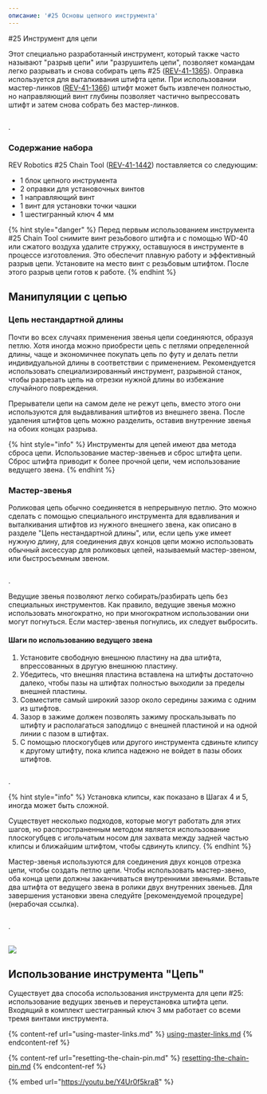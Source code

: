 ```yaml
---
описание: '#25 Основы цепного инструмента'
---
```


#25 Инструмент для цепи

Этот специально разработанный инструмент, который также часто называют "разрыв цепи" или "разрушитель цепи", позволяет командам легко разрывать и снова собирать цепь #25 ([REV-41-1365](https://www.revrobotics.com/rev-41-1365/)). Оправка используется для выталкивания штифта цепи. При использовании мастер-линков ([REV-41-1366](https://www.revrobotics.com/rev-41-1366/)) штифт может быть извлечен полностью, но направляющий винт глубины позволяет частично выпрессовать штифт и затем снова собрать без мастер-линков.

<figure><img src="https://2589213514-files.gitbook.io/~/files/v0/b/gitbook-legacy-files/o/assets%2F15mm%2F-M8HeUvYNA-VVA3OyqfO%2F-M8HfLA3EUeGfN9mch84%2F1.png?generation=1590524995291902&#x26;alt=media" alt=""><figcaption></figcaption></figure>.

### Содержание набора&#x20;

REV Robotics #25 Chain Tool ([REV-41-1442](https://www.revrobotics.com/rev-41-1442/)) поставляется со следующим:

* 1 блок цепного инструмента
* 2 оправки для установочных винтов
* 1 направляющий винт
* 1 винт для установки точки чашки
* 1 шестигранный ключ 4 мм

{% hint style="danger" %}
Перед первым использованием инструмента #25 Chain Tool снимите винт резьбового штифта и с помощью WD-40 или сжатого воздуха удалите стружку, оставшуюся в инструменте в процессе изготовления. Это обеспечит плавную работу и эффективный разрыв цепи. Установите на место винт с резьбовым штифтом. После этого разрыв цепи готов к работе.
{% endhint %}

## Манипуляции с цепью&#x20;

### Цепь нестандартной длины

Почти во всех случаях применения звенья цепи соединяются, образуя петлю. Хотя иногда можно приобрести цепь с петлями определенной длины, чаще и экономичнее покупать цепь по футу и делать петли индивидуальной длины в соответствии с применением. Рекомендуется использовать специализированный инструмент, разрывной станок, чтобы разрезать цепь на отрезки нужной длины во избежание случайного повреждения.

Прерыватели цепи на самом деле не режут цепь, вместо этого они используются для выдавливания штифтов из внешнего звена. После удаления штифтов цепь можно разделить, оставив внутренние звенья на обоих концах разрыва.&#x20;

{% hint style="info" %}
Инструменты для цепей имеют два метода сброса цепи. Использование мастер-звеньев и сброс штифта цепи. Сброс штифта приводит к более прочной цепи, чем использование ведущего звена.
{% endhint %}

### Мастер-звенья

Роликовая цепь обычно соединяется в непрерывную петлю. Это можно сделать с помощью специального инструмента для вдавливания и выталкивания штифтов из нужного внешнего звена, как описано в разделе "Цепь нестандартной длины", или, если цепь уже имеет нужную длину, для соединения двух концов цепи можно использовать обычный аксессуар для роликовых цепей, называемый мастер-звеном, или быстросъемным звеном.

<figure><img src="https://2589213514-files.gitbook.io/~/files/v0/b/gitbook-legacy-files/o/assets%2F15mm%2F-M9ZGlVpJ2_dYVZwzOHf%2F-M9ZHmV4JO45-5f94ULQ%2F6.png?generation=1591894289970251&#x26;alt=media" alt=""><figcaption></figcaption></figure>.

Ведущие звенья позволяют легко собирать/разбирать цепь без специальных инструментов. Как правило, ведущие звенья можно использовать многократно, но при многократном использовании они могут погнуться. Если мастер-звенья погнулись, их следует выбросить.

#### Шаги по использованию ведущего звена&#x20;

1. Установите свободную внешнюю пластину на два штифта, впрессованных в другую внешнюю пластину.
2. Убедитесь, что внешняя пластина вставлена на штифты достаточно далеко, чтобы пазы на штифтах полностью выходили за пределы внешней пластины.
3. Совместите самый широкий зазор около середины зажима с одним из штифтов.
4. Зазор в зажиме должен позволять зажиму проскальзывать по штифту и располагаться заподлицо с внешней пластиной и на одной линии с пазом в штифтах.
5. С помощью плоскогубцев или другого инструмента сдвиньте клипсу к другому штифту, пока клипса надежно не войдет в пазы обоих штифтов.

<figure><img src="https://2589213514-files.gitbook.io/~/files/v0/b/gitbook-legacy-files/o/assets%2F15mm%2F-M9ZGlVpJ2_dYVZwzOHf%2F-M9ZHmV5TRJOW5kxBd7l%2F7.png?generation=1591894290102582&#x26;alt=media" alt=""><figcaption></figcaption></figure>.

{% hint style="info" %}
Установка клипсы, как показано в Шагах 4 и 5, иногда может быть сложной.

Существует несколько подходов, которые могут работать для этих шагов, но распространенным методом является использование плоскогубцев с игольчатым носом для захвата между задней частью клипсы и ближайшим штифтом, чтобы сдвинуть клипсу.
{% endhint %}

Мастер-звенья используются для соединения двух концов отрезка цепи, чтобы создать петлю цепи. Чтобы использовать мастер-звено, оба конца цепи должны заканчиваться внутренними звеньями. Вставьте два штифта от ведущего звена в ролики двух внутренних звеньев. Для завершения установки звена следуйте [рекомендуемой процедуре] (нерабочая ссылка).

<figure><img src="https://2589213514-files.gitbook.io/~/files/v0/b/gitbook-legacy-files/o/assets%2F15mm%2F-M9ZGlVpJ2_dYVZwzOHf%2F-M9ZHmV62sZfi3pZ5BmH%2F8.png?generation=1591894290011371&#x26;alt=media" alt=""><figcaption></figcaption></figure>.

## ![](https://2589213514-files.gitbook.io/\~/files/v0/b/gitbook-legacy-files/o/assets%2F15mm%2F-M9ZGlVpJ2\_dYVZwzOHf%2F-M9ZHmV7gSFYnhUQIydp%2F9.png?generation=1591894290049895\&alt=media)

## Использование инструмента "Цепь"&#x20;

Существует два способа использования инструмента для цепи #25: использование ведущих звеньев и переустановка штифта цепи. Входящий в комплект шестигранный ключ 3 мм работает со всеми тремя винтами инструмента.&#x20;

{% content-ref url="using-master-links.md" %}
[using-master-links.md](using-master-links.md)
{% endcontent-ref %}

{% content-ref url="resetting-the-chain-pin.md" %}
[resetting-the-chain-pin.md](resetting-the-chain-pin.md)
{% endcontent-ref %}

{% embed url="https://youtu.be/Y4Ur0f5kra8" %}
